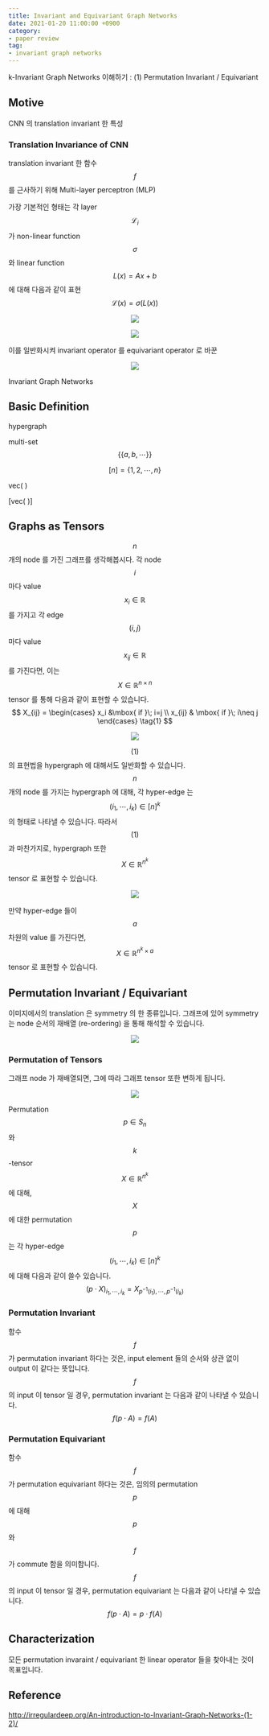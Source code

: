 ```yaml
---
title: Invariant and Equivariant Graph Networks
date: 2021-01-20 11:00:00 +0900
category:
- paper review
tag:
- invariant graph networks
---
```


k-Invariant Graph Networks 이해하기 : (1) Permutation Invariant / Equivariant



## Motive



CNN 의 translation invariant 한 특성 



### Translation Invariance of CNN





translation invariant 한 함수 $$f$$ 를 근사하기 위해  Multi-layer perceptron (MLP) 

가장 기본적인 형태는 각 layer $$\mathcal{L}_i$$ 가 non-linear function $$\sigma$$ 와 linear function $$L(x) = Ax+b$$ 에 대해 다음과 같이 표현
$$
\mathcal{L}(x) = \sigma(L(x))
$$


<p align='center'>
    <img src = 'C:/Users/NGCN/Desktop/blog/assets/post/Invariant-and-Equivariant-Graph-Networks/mlp.PNG' style = 'max-width: 40%; height: auto'>
</p>





<p align='center'>
    <img src = 'C:/Users/NGCN/Desktop/blog/assets/post/Invariant-and-Equivariant-Graph-Networks/mlp-invariant.PNG' style = 'max-width: 50%; height: auto'>
</p>





이를 일반화시켜 invariant operator 를 equivariant operator 로 바꾼



<p align='center'>
    <img src = 'C:/Users/NGCN/Desktop/blog/assets/post/Invariant-and-Equivariant-Graph-Networks/mlp-equivariant.PNG' style = 'max-width: 50%; height: auto'>
</p>



Invariant Graph Networks





## Basic Definition



hypergraph

multi-set $$\{\{a,b,\cdots\}\}$$ 

$$[n]=\{1,2,\cdots,n\}$$ 

vec( )

[vec( )]





## Graphs as Tensors



$$n$$ 개의 node 를 가진 그래프를 생각해봅시다. 각 node $$i$$ 마다 value $$x_i\in\mathbb{R}$$ 를 가지고 각 edge $$(i,j)$$ 마다 value $$x_{ij}\in\mathbb{R}$$ 를 가진다면,  이는 $$X\in\mathbb{R}^{n\times n}$$ tensor 를 통해 다음과 같이 표현할 수 있습니다.
$$
X_{ij} = \begin{cases}
x_i &\mbox{ if }\; i=j \\
x_{ij} & \mbox{ if }\; i\neq j
\end{cases}
\tag{1}
$$


<p align='center'>
    <img src = 'C:/Users/NGCN/Desktop/blog/assets/post/Invariant-and-Equivariant-Graph-Networks/2-tensor.PNG' style = 'max-width: 50%; height: auto'>
</p>



$$(1)$$ 의 표현법을 hypergraph 에 대해서도 일반화할 수 있습니다. $$n$$ 개의 node 를 가지는 hypergraph 에 대해, 각 hyper-edge 는  $$(i_1,\cdots,i_k)\in [n]^k$$  의 형태로 나타낼 수 있습니다. 따라서 $$(1)$$ 과 마찬가지로, hypergraph 또한 $$X\in\mathbb{R}^{n^k}$$ tensor 로 표현할 수 있습니다.

<p align='center'>
    <img src = 'C:/Users/NGCN/Desktop/blog/assets/post/Invariant-and-Equivariant-Graph-Networks/k-tensor.PNG' style = 'max-width: 50%; height: auto'>
</p>



만약 hyper-edge 들이 $$a$$ 차원의 value 를 가진다면, $$X\in\mathbb{R}^{n^k\times a}$$  tensor 로 표현할 수 있습니다.



## Permutation Invariant / Equivariant



이미지에서의 translation 은 symmetry 의 한 종류입니다. 그래프에 있어 symmetry 는 node 순서의 재배열 (re-ordering) 을 통해 해석할 수 있습니다.

<p align='center'>
    <img src = 'C:/Users/NGCN/Desktop/blog/assets/post/Invariant-and-Equivariant-Graph-Networks/symmetry.PNG' style = 'max-width: 50%; height: auto'>
</p>





### Permutation of Tensors



그래프 node 가 재배열되면, 그에 따라 그래프 tensor 또한 변하게 됩니다. 

<p align='center'>
    <img src = 'C:/Users/NGCN/Desktop/blog/assets/post/Invariant-and-Equivariant-Graph-Networks/permutation.PNG' style = 'max-width: 70%; height: auto'>
</p>

Permutation $$p\in S_n$$ 와 $$k$$-tensor $$X\in\mathbb{R}^{n^k}$$ 에 대해, $$X$$ 에 대한 permutation $$p$$ 는 각 hyper-edge $$(i_1,\cdots,i_k)\in [n]^k$$ 에 대해 다음과 같이 쓸수 있습니다. 
$$
(p\cdot X)_{i_1,\cdots,i_k} = X_{p^{-1}(i_1),\cdots,p^{-1}(i_k)}
\tag{2}
$$


### Permutation Invariant



함수 $$f$$ 가 permutation invariant 하다는 것은, input element 들의 순서와 상관 없이 output 이 같다는 뜻입니다. $$f$$ 의 input 이 tensor 일 경우, permutation invariant 는 다음과 같이 나타낼 수 있습니다.
$$
f(p\cdot A) = f(A)
\tag{3}
$$




### Permutation Equivariant



함수 $$f$$ 가 permutation equivariant 하다는 것은, 임의의 permutation $$p$$ 에 대해 $$p$$ 와 $$f$$  가 commute 함을 의미합니다. $$f$$ 의 input 이 tensor 일 경우, permutation equivariant 는 다음과 같이 나타낼 수 있습니다.
$$
f(p\cdot A) = p\cdot f(A)
\tag{4}
$$




## Characterization



모든 permutation invaraint  / equivariant 한 linear operator 들을 찾아내는 것이 목표입니다.







## Reference







http://irregulardeep.org/An-introduction-to-Invariant-Graph-Networks-(1-2)/
